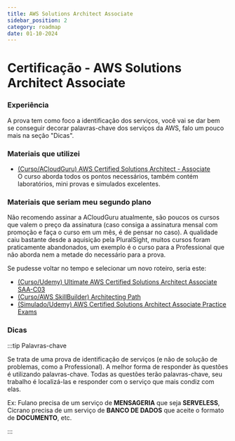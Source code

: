 ```yaml
---
title: AWS Solutions Architect Associate
sidebar_position: 2
category: roadmap
date: 01-10-2024
---
```


# Certificação - AWS Solutions Architect Associate

### Experiência

A prova tem como foco a identificação dos serviços, você vai se dar bem se conseguir
decorar palavras-chave dos serviços da AWS, falo um pouco mais na seção "Dicas".

### Materiais que utilizei
- [(Curso/ACloudGuru) AWS Certified Solutions Architect - Associate](https://learn.acloud.guru/course/aws-certified-solutions-architect-associate/dashboard)  
O curso aborda todos os pontos necessários, também contém laboratórios, mini provas e simulados excelentes.

### Materiais que seriam meu segundo plano

Não recomendo assinar a ACloudGuru atualmente, são poucos os cursos que valem o preço da assinatura 
(caso consiga a assinatura mensal com promoção e faça o curso em um mês, é de pensar no caso). 
A qualidade caiu bastante desde a aquisição pela PluralSight, muitos cursos foram praticamente abandonados, 
um exemplo é o curso para a Professional que não aborda nem a metade do necessário para a prova.


Se pudesse voltar no tempo e selecionar um novo roteiro, seria este:

- [(Curso/Udemy) Ultimate AWS Certified Solutions Architect Associate SAA-C03](https://www.udemy.com/course/aws-certified-solutions-architect-associate-saa-c03)
- [(Curso/AWS SkillBuilder) Architecting Path](https://www.credly.com/organizations/amazon-web-services/collections/customer-learning-programs/badge_templates)
- [(Simulado/Udemy) AWS Certified Solutions Architect Associate Practice Exams](https://www.udemy.com/course/aws-certified-solutions-architect-associate-amazon-practice-exams-saa-c03)


### Dicas

:::tip Palavras-chave

Se trata de uma prova de identificação de serviços (e não de solução de problemas, como a Professional). 
A melhor forma de responder às questões é utilizando palavras-chave. Todas as questões terão palavras-chave, 
seu trabalho é localizá-las e responder com o serviço que mais condiz com elas.


Ex: Fulano precisa de um serviço de **MENSAGERIA** que seja **SERVELESS**,
Cicrano precisa de um serviço de **BANCO DE DADOS** que aceite o formato de **DOCUMENTO**, etc.

:::